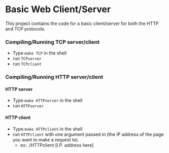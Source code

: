 # Basic Web Client/Server

This project contains the code for a basic client/server for both the HTTP and TCP protocols.

### Compiling/Running TCP server/client
 - Type ```make TCP``` in the shell
 - run ```TCPserver```
 - run ```TCPclient```

### Compiling/Running HTTP server/client
#### HTTP server
 - Type ```make HTTPserver``` in the shell
 - run ```HTTPserver```

#### HTTP client
 - Type ```make HTTPclient``` in the shell
 - run ```HTTPclient``` with one argument passed in (the IP address of the page you want to make a request to).
    - ex: ./HTTPclient [I.P. address here]